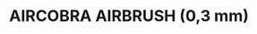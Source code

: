 ---
title: "AIRCOBRA AIRBRUSH (0,3 mm)"
price: "TBA"
desc: "Opis nije dostupan"
img_path: "/assets/img/A.MIG-8625.jpg"
brand: AMMO
available: true
cat: "tools"
subcat: "AIRBRUSH"
subsubcat: "SS"
---